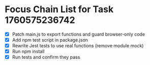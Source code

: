 # Focus Chain List for Task 1760575236742

<!-- Edit this markdown file to update your focus chain focusChain list -->
<!-- Use the format: - [ ] for incomplete items and - [x] for completed items -->

- [x] Patch main.js to export functions and guard browser-only code
- [x] Add npm test script in package.json
- [x] Rewrite Jest tests to use real functions (remove module mock)
- [x] Run npm install
- [x] Run tests and confirm they pass

<!-- Save this file and the focusChain list will be updated in the task -->